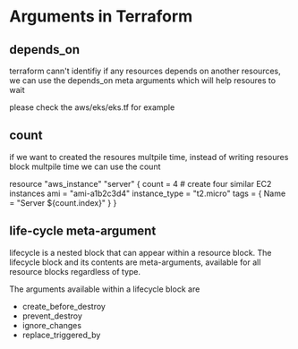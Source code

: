 # Arguments in Terraform 

## depends_on

terraform cann't identifiy if any resources depends on another resources, we can use the depends_on meta arguments which will help resoures to wait 

please check the aws/eks/eks.tf for example 

## count 

if we want to created the resoures multpile time, instead of writing resoures block multpile time we can use the count 

resource "aws_instance" "server" {
  count = 4 # create four similar EC2 instances
  ami           = "ami-a1b2c3d4"
  instance_type = "t2.micro"
  tags = {
    Name = "Server ${count.index}"
    }
}


## life-cycle meta-argument 

lifecycle is a nested block that can appear within a resource block. The lifecycle block and its contents are meta-arguments, available for all resource blocks regardless of type.

The arguments available within a lifecycle block are 
 - create_before_destroy
 - prevent_destroy 
 - ignore_changes 
 - replace_triggered_by

